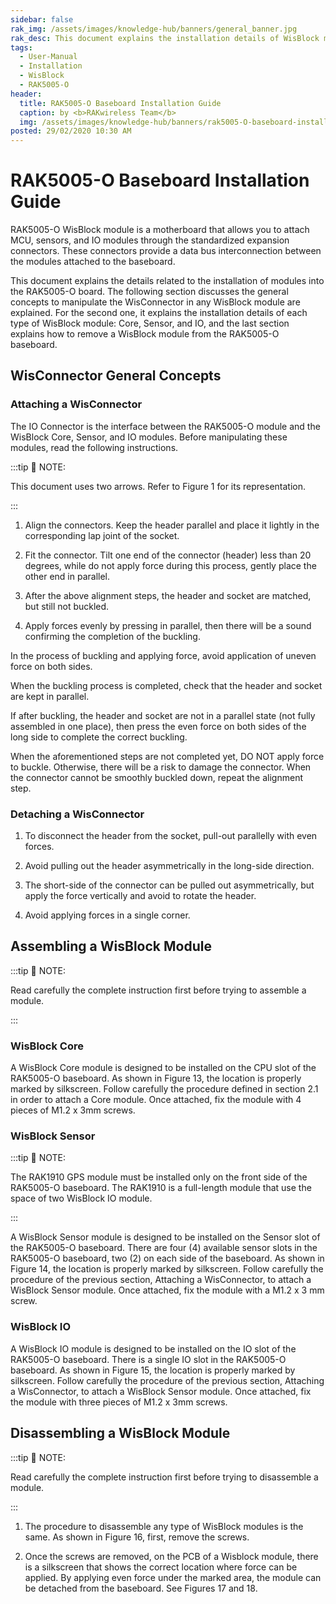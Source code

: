 ```yaml
---
sidebar: false
rak_img: /assets/images/knowledge-hub/banners/general_banner.jpg
rak_desc: This document explains the installation details of WisBlock modules into the RAK5005-O Baseboard.
tags:
  - User-Manual
  - Installation
  - WisBlock
  - RAK5005-O
header:
  title: RAK5005-O Baseboard Installation Guide
  caption: by <b>RAKwireless Team</b>
  img: /assets/images/knowledge-hub/banners/rak5005-O-baseboard-installation-guide.jpg
posted: 29/02/2020 10:30 AM
---
```


# RAK5005-O Baseboard Installation Guide

RAK5005-O WisBlock module is a motherboard that allows you to attach  MCU, sensors, and IO modules through the standardized expansion connectors. These connectors provide a data bus interconnection between the modules attached to the baseboard.

This document explains the details related to the installation of modules into the RAK5005-O board. The following section discusses the general concepts to manipulate the WisConnector in any WisBlock module are explained. For the second one, it explains the installation details of each type of WisBlock module: Core, Sensor, and IO, and the last section explains how to remove a WisBlock module from the RAK5005-O baseboard.


## WisConnector General Concepts

### Attaching a WisConnector


The IO Connector is the interface between the RAK5005-O module and the WisBlock Core, Sensor, and IO modules. Before manipulating these modules, read the following instructions.

:::tip 📝 NOTE:

This document uses two arrows. Refer to Figure 1 for its representation.

:::

<rk-img
  src="/assets/images//knowledge-hub/learn/rak5005-o-baseboard-installation-guide/1.arrows.png"
  width="50%"
  caption="Notation within the document"
/>


1. Align the connectors. Keep the header parallel and place it lightly in the corresponding lap joint of the socket.

<rk-img
  src="/assets/images//knowledge-hub/learn/rak5005-o-baseboard-installation-guide/2.alignment.png"
  width="75%"
  caption="Alignment of WisConnector"
/>

2. Fit the connector. Tilt one end of the connector (header) less than 20 degrees, while do not apply force during this process, gently place the other end in parallel.

<rk-img
  src="/assets/images//knowledge-hub/learn/rak5005-o-baseboard-installation-guide/3.header-to-socket.png"
  width="75%"
  caption="Fit the WisConnector’s header inside of the socket"
/>

3. After the above alignment steps, the header and socket are matched, but still not buckled.

<rk-img
  src="/assets/images//knowledge-hub/learn/rak5005-o-baseboard-installation-guide/4.header-matched.png"
  width="75%"
  caption="WisConnector’s header matched inside of the socket"
/>

4. Apply forces evenly by pressing in parallel, then there will be a sound confirming the completion of the buckling.

<rk-img
  src="/assets/images//knowledge-hub/learn/rak5005-o-baseboard-installation-guide/5.buckle-the-head.png"
  width="75%"
  caption="Apply forces to buckle the heard to the socket "
/>

In the process of buckling and applying force, avoid application of uneven force on both sides.

<rk-img
  src="/assets/images//knowledge-hub/learn/rak5005-o-baseboard-installation-guide/6.uneven-forces.png"
  width="75%"
  caption="Avoid applying uneven forces "
/>

When the buckling process is completed, check that the header and socket are kept in parallel.

<rk-img
  src="/assets/images//knowledge-hub/learn/rak5005-o-baseboard-installation-guide/7.buckle-header-to-socket.png"
  width="75%"
  caption="Correct way to buckle the WisConnector’s header to the socket"
/>

If after buckling, the header and socket are not in a parallel state (not fully assembled in one place), then press the even force on both sides of the long side to complete the correct buckling.


<rk-img
  src="/assets/images//knowledge-hub/learn/rak5005-o-baseboard-installation-guide/8.not-parallel.png"
  width="75%"
  caption="WisConnector’s header is not parallel to the socket"
/>

When the aforementioned steps are not completed yet, DO NOT apply force to buckle. Otherwise, there will be a risk to damage the connector. When the connector cannot be smoothly buckled down, repeat the alignment step.


### Detaching a WisConnector

1. To disconnect the header from the socket, pull-out parallelly with even forces.


<rk-img
  src="/assets/images//knowledge-hub/learn/rak5005-o-baseboard-installation-guide/9.detach-header.png"
  width="75%"
  caption="Correct way: Applying even forces to detach the header from the socket"
/>

2. Avoid pulling out the header asymmetrically in the long-side direction.

<rk-img
  src="/assets/images//knowledge-hub/learn/rak5005-o-baseboard-installation-guide/10.wrong-way-of-detaching.png"
  width="60%"
  caption="Wrong way: Applying uneven forces to detach the header from the socket"
/>

3. The short-side of the connector can be pulled out asymmetrically, but apply the force vertically and avoid to rotate the header.


<rk-img
  src="/assets/images//knowledge-hub/learn/rak5005-o-baseboard-installation-guide/11.dont-rotate.png"
  width="60%"
  caption="Wrong way: Do not rotate the header"
/>

4. Avoid applying forces in a single corner.

<rk-img
  src="/assets/images//knowledge-hub/learn/rak5005-o-baseboard-installation-guide/12.dont-apply-force.png"
  width="55%"
  caption="Wrong way: Do not apply force in a single corner of the header"
/>

## Assembling a WisBlock Module

:::tip 📝 NOTE:

Read carefully the complete instruction first before trying to assemble a module.

:::

### WisBlock Core


A WisBlock Core module is designed to be installed on the CPU slot of the RAK5005-O baseboard. As shown in Figure 13, the location is properly marked by silkscreen. Follow carefully the procedure defined in section 2.1 in order to attach a Core module. Once attached, fix the module with 4 pieces of M1.2 x 3mm screws.


<rk-img
  src="/assets/images//knowledge-hub/learn/rak5005-o-baseboard-installation-guide/13.wisblock-core-silkscreen.png"
  width="75%"
  caption="WisBlock Core silkscreen on the RAK5005-O baseboard"
/>


### WisBlock Sensor

:::tip 📝 NOTE:

The RAK1910 GPS module must be installed only on the front side of the RAK5005-O baseboard. The RAK1910 is a full-length module that use the space of two WisBlock IO module.

:::

A WisBlock Sensor module is designed to be installed on the Sensor slot of the RAK5005-O baseboard. There are four (4) available sensor slots in the RAK5005-O baseboard, two (2) on each side of the baseboard. As shown in Figure 14, the location is properly marked by silkscreen. Follow carefully the procedure of the previous section, Attaching a WisConnector, to attach a WisBlock Sensor module. Once attached, fix the module with a M1.2 x 3 mm screw.

<rk-img
  src="/assets/images//knowledge-hub/learn/rak5005-o-baseboard-installation-guide/14.wisblock-sensor-silkscreen.png"
  width="75%"
  caption="WisBlock Sensor silkscreens on the RAK5005-O baseboard"
/>


### WisBlock IO


A WisBlock IO module is designed to be installed on the IO slot of the RAK5005-O baseboard. There is a single IO slot in the RAK5005-O baseboard. As shown in Figure 15, the location is properly marked by silkscreen. Follow carefully the procedure of the previous section, Attaching a WisConnector, to attach a WisBlock Sensor module. Once attached, fix the module with three pieces of M1.2 x 3mm screws.


<rk-img
  src="/assets/images//knowledge-hub/learn/rak5005-o-baseboard-installation-guide/15.wisbloc-io-silkscreen.png"
  width="75%"
  caption="WisBlock IO silkscreen on the RAK5005-O baseboard"
/>


## Disassembling a WisBlock Module

:::tip 📝 NOTE:

Read carefully the complete instruction first before trying to disassemble a module.

:::

1. The procedure to disassemble any type of WisBlock modules is the same. As shown in Figure 16, first, remove the screws.

<rk-img
  src="/assets/images//knowledge-hub/learn/rak5005-o-baseboard-installation-guide/16.removing-screws.png"
  width="75%"
  caption="Removing screws from the WisBlock module"
/>

2. Once the screws are removed, on the PCB of a Wisblock module, there is a silkscreen that shows the correct location where force can be applied. By applying even force under the marked area,  the module can be detached from the baseboard. See Figures 17 and 18.


<rk-img
  src="/assets/images//knowledge-hub/learn/rak5005-o-baseboard-installation-guide/17.detaching-silkscreen.png"
  width="75%"
  caption="Detaching silkscreen on the WisBlock module"
/>


<rk-img
  src="/assets/images//knowledge-hub/learn/rak5005-o-baseboard-installation-guide/18.detaching-module.png"
  width="65%"
  caption="Applying even forces on the proper location of a WisBlock module to detach the module from the baseboard"
/>

